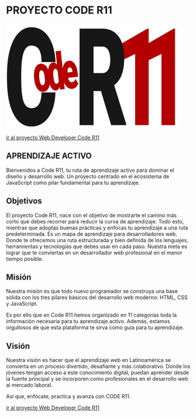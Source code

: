 # PROYECTO CODE R11

![imagen](/public/images/logo-code-r11-04.png) 

[ir al proyecto Web Developer Code R11](https://jalvmart.github.io/page/index.html)

## APRENDIZAJE ACTIVO
Bienvenidos a Code R11, tu ruta de aprendizaje activo para dominar el diseño y desarrollo web. Un proyecto centrado en el ecosistema de JavaScript como pilar fundamental para tu aprendizaje.

## Objetivos
El proyecto Code R11, nace con el objetivo de mostrarte el camino más corto que debes recorrer para reducir la curva de aprendizaje. Todo esto, mientras que adoptas buenas prácticas y enfocas tu aprendizaje a una ruta predeterminada. Es un mapa de aprendizaje para desarrolladores web. Donde te ofrecemos una ruta estructurada y bien definida de los lenguajes, herramientas y tecnologías que debes usar en cada paso. Nuestra meta es lograr que te conviertas en un desarrollador web profesional en el menor tiempo posible.

## Misión
Nuestra misión es que todo nuevo programador se construya una base sólida con los tres pilares básicos del desarrollo web moderno: HTML, CSS y JavaScript.

Es por ello que en Code R11 hemos organizado en 11 categorías toda la información necesaria para tu aprendizaje activo. Además, estamos orgullosos de que esta plataforma te sirva como guía para tu aprendizaje.

## Visión
Nuestra visión es hacer que el aprendizaje web en Latinoamérica se convierta en un proceso divertido, desafiante y más colaborativo. Donde los jóvenes tengan acceso a este conocimiento digital, puedan aprender desde la fuente principal y se incorporen como profesionales en el desarrollo web al mercado laboral.

Así que, enfócate, practica y avanza con CODE R11.

[ir al proyecto Web Developer Code R11](https://jalvmart.github.io/page/index.html)

